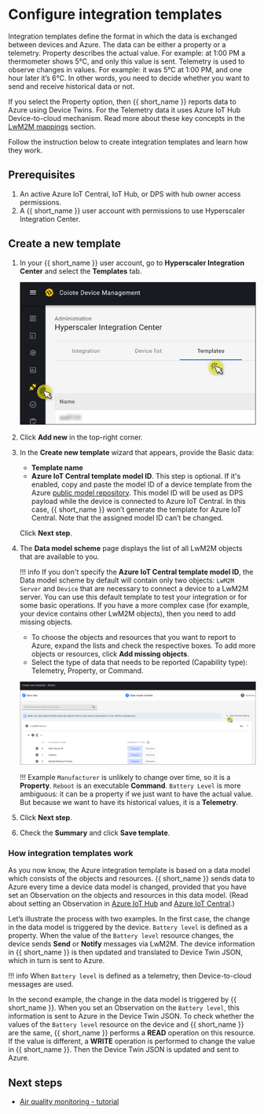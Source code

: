 # Configure integration templates

Integration templates define the format in which the data is exchanged between devices and Azure. The data can be either a property or a telemetry. Property describes the actual value. For example: at 1:00 PM a thermometer shows 5°C, and only this value is sent. Telemetry is used to observe changes in values. For example: it was 5°C at 1:00 PM, and one hour later it’s 6°C. In other words, you need to decide whether you want to send and receive historical data or not.

If you select the Property option, then {{ short_name }} reports data to Azure using Device Twins. For the Telemetry data it uses Azure IoT Hub Device-to-cloud mechanism. Read more about these key concepts in the [LwM2M mappings](/docs/Azure_IoT_Integration_Guide/Concepts/LwM2M_mappings_Hub/) section.

Follow the instruction below to create integration templates and learn how they work.

## Prerequisites
1. An active Azure IoT Central, IoT Hub, or DPS with hub owner access permissions.
2. A {{ short_name }} user account with permissions to use Hyperscaler Integration Center.

## Create a new template

1. In your {{ short_name }} user account, go to **Hyperscaler Integration Center** and select the **Templates** tab.

    ![Go to Hyperscaler Integration Center and select Templates](images/hicTemplate1.png "Go to Hyperscaler Integration Center and select Templates")

2. Click **Add new** in the top-right corner.
3. In the **Create new template** wizard that appears, provide the Basic data:
    * **Template name**
    * **Azure IoT Central template model ID**. This step is optional. If it's enabled, copy and paste the model ID of a device template from the Azure [public model repository](https://github.com/Azure/iot-plugandplay-models). This model ID will be used as DPS payload while the device is connected to Azure IoT Central. In this case, {{ short_name }} won’t generate the template for Azure IoT Central. Note that the assigned model ID can’t be changed.

    Click **Next step**.

4. The **Data model scheme** page displays the list of all LwM2M objects that are available to you.

    !!! info
        If you don't specify the **Azure IoT Central template model ID**, the Data model scheme by default will contain only two objects: `LwM2M Server` and `Device` that are necessary to connect a device to a LwM2M server. You can use this default template to test your integration or for some basic operations. If you have a more complex case (for example, your device contains other LwM2M objects), then you need to add missing objects.

    * To choose the objects and resources that you want to report to Azure, expand the lists and check the respective boxes. To add more objects or resources, click **Add missing objects**.
    * Select the type of data that needs to be reported (Capability type): Telemetry, Property, or Command.

    ![Provide basic data](images/hicTemplate2.png "Provide basic data")

    !!! Example
        `Manufacturer` is unlikely to change over time, so it is a **Property**. `Reboot` is an executable **Command**. `Battery Level` is more ambiguous: it can be a property if we just want to have the actual value. But because we want to have its historical values, it is a **Telemetry**.

5. Click **Next step**.

6. Check the **Summary** and click **Save template**.

### How integration templates work

As you now know, the Azure integration template is based on a data model which consists of the objects and resources. {{ short_name }} sends data to Azure every time a device data model is changed, provided that you have set an Observation on the objects and resources in this data model. (Read about setting an Observation in [Azure IoT Hub](/docs/Azure_IoT_Integration_Guide/Azure_IoT_Hub_integration/Set_an_Observation/) and [Azure IoT Central](/docs/Azure_IoT_Integration_Guide/Azure_IoT_Central_integration/Set_an_Observation/).)

Let’s illustrate the process with two examples. In the first case, the change in the data model is triggered by the device. `Battery level` is defined as a property. When the value of the `Battery level` resource changes, the device sends **Send** or **Notify** messages via LwM2M. The device information in {{ short_name }} is then updated and translated to Device Twin JSON, which in turn is sent to Azure.

!!! info
    When `Battery level` is defined as a telemetry, then Device-to-cloud messages are used.

In the second example, the change in the data model is triggered by {{ short_name }}. When you set an Observation on the `Battery level`, this information is sent to Azure in the Device Twin JSON. To check whether the values of the `Battery level` resource on the device and {{ short_name }} are the same, {{ short_name }} performs a **READ** operation on this resource. If the value is different, a **WRITE** operation is performed to change the value in {{ short_name }}. Then the Device Twin JSON is updated and sent to Azure.

## Next steps
 - [Air quality monitoring - tutorial](https://iotdevzone.avsystem.com/docs/Azure_IoT_Integration_Guide/Tutorials/Air_quality_monitoring_tutorial/)
